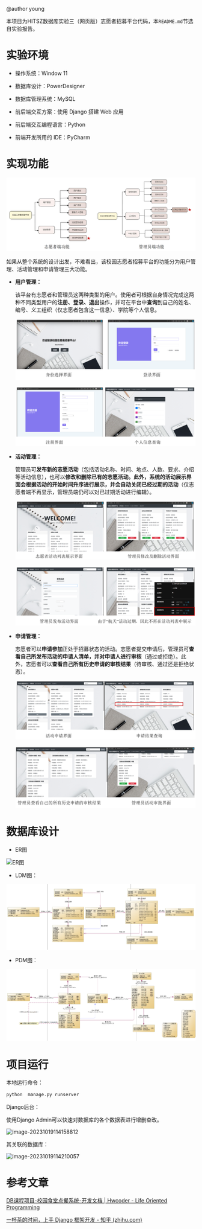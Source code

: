 @author young

本项目为HITSZ数据库实验三（网页版）志愿者招募平台代码，本`README.md`节选自实验报告。

# 实验环境 

- 操作系统：Window 11 

- 数据库设计：PowerDesigner 
- 数据库管理系统：MySQL 
- 前后端交互方案：使用 Django 搭建 Web 应用 
- 前后端交互编程语言：Python 
- 前端开发所用的 IDE：PyCharm

# 实现功能

![image-20231112222215003](./readme.assets/image-20231112222215003.png)

如果从整个系统的设计出发，不难看出，该校园志愿者招募平台的功能分为用户管理、活动管理和申请管理三大功能。

- **用户管理：** 

  该平台有志愿者和管理员这两种类型的用户。使用者可根据自身情况完成这两 种不同类型用户的**注册、登录、退出**操作，并可在平台中**查询**到自己的姓名、编号、义工组织（仅志愿者包含这一信息）、学院等个人信息。

  ![image-20231112222626792](./readme.assets/image-20231112222626792.png)

  ![image-20231112222617333](./readme.assets/image-20231112222617333.png)

- **活动管理：**

  管理员可**发布新的志愿活动**（包括活动名称、时间、地点、人数、要求、介绍等活动信息），也可以**修改和删除已有的志愿活动。**此外，系统的活动展示界面会根据活动的开始时间升序进行展示，并会**自动关闭已经过期的活动**（仅志愿者端不再显示，管理员端仍可以对已过期活动进行编辑）。

  ![image-20231112222710777](./readme.assets/image-20231112222710777.png)

  ![image-20231112222749976](./readme.assets/image-20231112222749976.png)

- **申请管理：**

  志愿者可以**申请参加**正处于招募状态的活动。志愿者提交申请后，管理员可**查看自己所发布活动的申请人清单，**并对申请人进行**审核**（通过或拒绝）。此外，志愿者可以**查看自己所有历史申请的审核结果**（待审核、通过还是拒绝状态）。

  ![image-20231112222814997](./readme.assets/image-20231112222814997.png)

  ![image-20231112222824323](./readme.assets/image-20231112222824323.png)

# 数据库设计

- ER图

![ER图](./readme.assets/ER%E5%9B%BE.png)

- LDM图：

![LDM](./readme.assets/LDM.png)

- PDM图：

![PDM](./readme.assets/PDM.png)



# 项目运行

本地运行命令：

```python
python  manage.py runserver 
```

Django后台：

使用Django Admin可以快速对数据库的各个数据表进行增删查改。

![image-20231019114158812](C:/Users/Lenovo/AppData/Roaming/Typora/typora-user-images/image-20231019114158812.png)

其关联的数据库：

![image-20231019114210057](C:/Users/Lenovo/AppData/Roaming/Typora/typora-user-images/image-20231019114210057.png)



# 参考文章

[DB课程项目-校园食堂点餐系统-开发文档 | Hwcoder - Life Oriented Programming](https://hwcoder.top/DB-Project)

[一杯茶的时间，上手 Django 框架开发 - 知乎 (zhihu.com)](https://zhuanlan.zhihu.com/p/98788776)